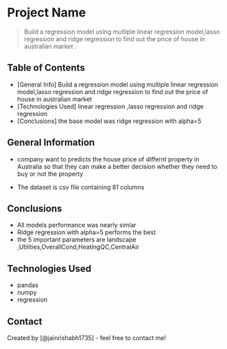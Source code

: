 # Project Name
> Build a regression model using multiple linear regression model,lasso regression and ridge regression to find out the price of house in australian market .


## Table of Contents
* [General Info] Build a regression model using multiple linear regression model,lasso regression and ridge regression to find out the price of house in australian market
* [Technologies Used] linear regression ,lasso regression and ridge regression 
* [Conclusions] the base model was ridge regression with alpha=5


## General Information

-  company want to predicts the house price of differnt property in Australia so that they can make a better decision whether they need to buy or not the property

- The dataset is csv file containing 81 columns 



## Conclusions
- All models performance was nearly simlar
- Ridge regression with alpha=5 performs the best
- the 5 important parameters are landscape ,Utilities,OverallCond,HeatingQC,CentralAir



## Technologies Used
- pandas
- numpy 
- regression




## Contact
Created by [@jainrishabh1735] - feel free to contact me!



